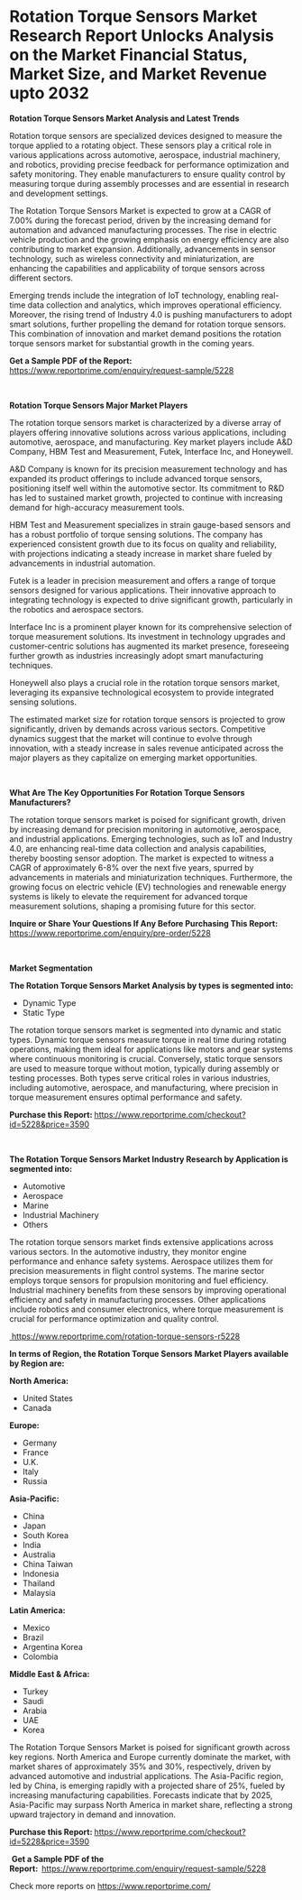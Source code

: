 <p><h1>Rotation Torque Sensors Market Research Report Unlocks Analysis on the Market Financial Status, Market Size, and Market Revenue upto 2032</h1></p><p><strong>Rotation Torque Sensors Market Analysis and Latest Trends</strong></p>
<p><p>Rotation torque sensors are specialized devices designed to measure the torque applied to a rotating object. These sensors play a critical role in various applications across automotive, aerospace, industrial machinery, and robotics, providing precise feedback for performance optimization and safety monitoring. They enable manufacturers to ensure quality control by measuring torque during assembly processes and are essential in research and development settings.</p><p>The Rotation Torque Sensors Market is expected to grow at a CAGR of 7.00% during the forecast period, driven by the increasing demand for automation and advanced manufacturing processes. The rise in electric vehicle production and the growing emphasis on energy efficiency are also contributing to market expansion. Additionally, advancements in sensor technology, such as wireless connectivity and miniaturization, are enhancing the capabilities and applicability of torque sensors across different sectors.</p><p>Emerging trends include the integration of IoT technology, enabling real-time data collection and analytics, which improves operational efficiency. Moreover, the rising trend of Industry 4.0 is pushing manufacturers to adopt smart solutions, further propelling the demand for rotation torque sensors. This combination of innovation and market demand positions the rotation torque sensors market for substantial growth in the coming years.</p></p>
<p><strong>Get a Sample PDF of the Report:&nbsp;</strong> <a href="https://www.reportprime.com/enquiry/request-sample/5228?utm_campaign=3132&utm_medium=2&utm_source=Github&utm_content=ia&utm_term=19032025&utm_id=rotation-torque-sensors">https://www.reportprime.com/enquiry/request-sample/5228</a></p>
<p>&nbsp;</p>
<p><strong>Rotation Torque Sensors Major Market Players</strong></p>
<p><p>The rotation torque sensors market is characterized by a diverse array of players offering innovative solutions across various applications, including automotive, aerospace, and manufacturing. Key market players include A&D Company, HBM Test and Measurement, Futek, Interface Inc, and Honeywell.</p><p>A&D Company is known for its precision measurement technology and has expanded its product offerings to include advanced torque sensors, positioning itself well within the automotive sector. Its commitment to R&D has led to sustained market growth, projected to continue with increasing demand for high-accuracy measurement tools.</p><p>HBM Test and Measurement specializes in strain gauge-based sensors and has a robust portfolio of torque sensing solutions. The company has experienced consistent growth due to its focus on quality and reliability, with projections indicating a steady increase in market share fueled by advancements in industrial automation.</p><p>Futek is a leader in precision measurement and offers a range of torque sensors designed for various applications. Their innovative approach to integrating technology is expected to drive significant growth, particularly in the robotics and aerospace sectors.</p><p>Interface Inc is a prominent player known for its comprehensive selection of torque measurement solutions. Its investment in technology upgrades and customer-centric solutions has augmented its market presence, foreseeing further growth as industries increasingly adopt smart manufacturing techniques.</p><p>Honeywell also plays a crucial role in the rotation torque sensors market, leveraging its expansive technological ecosystem to provide integrated sensing solutions. </p><p>The estimated market size for rotation torque sensors is projected to grow significantly, driven by demands across various sectors. Competitive dynamics suggest that the market will continue to evolve through innovation, with a steady increase in sales revenue anticipated across the major players as they capitalize on emerging market opportunities.</p></p>
<p>&nbsp;</p>
<p><strong>What Are The Key Opportunities For Rotation Torque Sensors Manufacturers?</strong></p>
<p><p>The rotation torque sensors market is poised for significant growth, driven by increasing demand for precision monitoring in automotive, aerospace, and industrial applications. Emerging technologies, such as IoT and Industry 4.0, are enhancing real-time data collection and analysis capabilities, thereby boosting sensor adoption. The market is expected to witness a CAGR of approximately 6-8% over the next five years, spurred by advancements in materials and miniaturization techniques. Furthermore, the growing focus on electric vehicle (EV) technologies and renewable energy systems is likely to elevate the requirement for advanced torque measurement solutions, shaping a promising future for this sector.</p></p>
<p><strong>Inquire or Share Your Questions If Any Before Purchasing This Report:</strong> <a href="https://www.reportprime.com/enquiry/pre-order/5228?utm_campaign=3132&utm_medium=2&utm_source=Github&utm_content=ia&utm_term=19032025&utm_id=rotation-torque-sensors">https://www.reportprime.com/enquiry/pre-order/5228</a></p>
<p>&nbsp;</p>
<p><strong>Market Segmentation</strong></p>
<p><strong>The Rotation Torque Sensors Market Analysis by types is segmented into:</strong></p>
<p><ul><li>Dynamic Type</li><li>Static Type</li></ul></p>
<p><p>The rotation torque sensors market is segmented into dynamic and static types. Dynamic torque sensors measure torque in real time during rotating operations, making them ideal for applications like motors and gear systems where continuous monitoring is crucial. Conversely, static torque sensors are used to measure torque without motion, typically during assembly or testing processes. Both types serve critical roles in various industries, including automotive, aerospace, and manufacturing, where precision in torque measurement ensures optimal performance and safety.</p></p>
<p><strong>Purchase this Report:&nbsp;</strong><a href="https://www.reportprime.com/checkout?id=5228&price=3590&utm_campaign=3132&utm_medium=2&utm_source=Github&utm_content=ia&utm_term=19032025&utm_id=rotation-torque-sensors">https://www.reportprime.com/checkout?id=5228&price=3590</a></p>
<p>&nbsp;</p>
<p><strong>The Rotation Torque Sensors Market Industry Research by Application is segmented into:</strong></p>
<p><ul><li>Automotive</li><li>Aerospace</li><li>Marine</li><li>Industrial Machinery</li><li>Others</li></ul></p>
<p><p>The rotation torque sensors market finds extensive applications across various sectors. In the automotive industry, they monitor engine performance and enhance safety systems. Aerospace utilizes them for precision measurements in flight control systems. The marine sector employs torque sensors for propulsion monitoring and fuel efficiency. Industrial machinery benefits from these sensors by improving operational efficiency and safety in manufacturing processes. Other applications include robotics and consumer electronics, where torque measurement is crucial for performance optimization and quality control.</p></p>
<p><a href="https://www.reportprime.com/rotation-torque-sensors-r5228?utm_campaign=3132&utm_medium=2&utm_source=Github&utm_content=ia&utm_term=19032025&utm_id=rotation-torque-sensors">&nbsp;https://www.reportprime.com/rotation-torque-sensors-r5228</a></p>
<p><strong>In terms of Region, the Rotation Torque Sensors Market Players available by Region are:</strong></p>
<p>
    <p> <strong> North America: </strong>
        <ul>
            <li>United States</li>
            <li>Canada</li>
        </ul>
        </p> 
    <p> <strong> Europe: </strong>
        <ul>
            <li>Germany</li>
            <li>France</li>
            <li>U.K.</li>
            <li>Italy</li>
            <li>Russia</li>
        </ul>
        </p> 
    <p> <strong> Asia-Pacific: </strong>
        <ul>
            <li>China</li>
            <li>Japan</li>
            <li>South Korea</li>
            <li>India</li>
            <li>Australia</li>
            <li>China Taiwan</li>
            <li>Indonesia</li>
            <li>Thailand</li>
            <li>Malaysia</li>
        </ul>
        </p> 
    <p> <strong> Latin America: </strong>
        <ul>
            <li>Mexico</li>
            <li>Brazil</li>
            <li>Argentina Korea</li>
            <li>Colombia</li>
        </ul>
        </p> 
    <p> <strong> Middle East & Africa: </strong>
        <ul>
            <li>Turkey</li>
            <li>Saudi</li>
            <li>Arabia</li>
            <li>UAE</li>
            <li>Korea</li>
        </ul>
    </p>
    </p>
<p><p>The Rotation Torque Sensors Market is poised for significant growth across key regions. North America and Europe currently dominate the market, with market shares of approximately 35% and 30%, respectively, driven by advanced automotive and industrial applications. The Asia-Pacific region, led by China, is emerging rapidly with a projected share of 25%, fueled by increasing manufacturing capabilities. Forecasts indicate that by 2025, Asia-Pacific may surpass North America in market share, reflecting a strong upward trajectory in demand and innovation.</p></p>
<p><strong>Purchase this Report: </strong><a href="https://www.reportprime.com/checkout?id=5228&price=3590&utm_campaign=3132&utm_medium=2&utm_source=Github&utm_content=ia&utm_term=19032025&utm_id=rotation-torque-sensors">https://www.reportprime.com/checkout?id=5228&price=3590</a></p>
<p>&nbsp;<strong>Get a Sample PDF of the Report:&nbsp;&nbsp;</strong><a href="https://www.reportprime.com/enquiry/request-sample/5228?utm_campaign=3132&utm_medium=2&utm_source=Github&utm_content=ia&utm_term=19032025&utm_id=rotation-torque-sensors">https://www.reportprime.com/enquiry/request-sample/5228</a></p>
<p><strong></strong></p>
<p>Check more reports on <a href="https://www.reportprime.com/?utm_campaign=3132&utm_medium=2&utm_source=Github&utm_content=ia&utm_term=19032025&utm_id=rotation-torque-sensors">https://www.reportprime.com/</a></p>